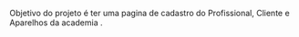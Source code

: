 Objetivo do projeto é ter uma pagina de cadastro do Profissional, Cliente e Aparelhos da academia .
